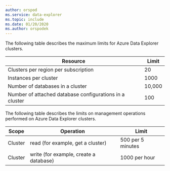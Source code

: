 ```yaml
---
author: orspod
ms.service: data-explorer
ms.topic: include
ms.date: 01/20/2020
ms.author: orspodek
---
```


The following table describes the maximum limits for Azure Data Explorer clusters.

| Resource | Limit |
| --- | --- |
| Clusters per region per subscription | 20 |
| Instances per cluster | 1000 | 
| Number of databases in a cluster | 10,000 |
| Number of attached database configurations in a cluster | 100 |

The following table describes the limits on management operations performed on Azure Data Explorer clusters.

| Scope | Operation | Limit |
| --- | --- | --- |
| Cluster | read (for example, get a cluster) | 500 per 5 minutes |
| Cluster | write (for example, create a database) | 1000 per hour |

